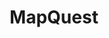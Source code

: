 ---
blog: https://devblog.mapquest.com/
facebook: https://www.facebook.com/MapQuest
github: MapQuest
guide: http://hello.mapquest.com/press/
logohandle: mapquest
sort: mapquest
tags:
- mapping
title: MapQuest
twitter: MapQuest
website: https://www.mapquest.com/
wikipedia: https://en.wikipedia.org/wiki/MapQuest
---